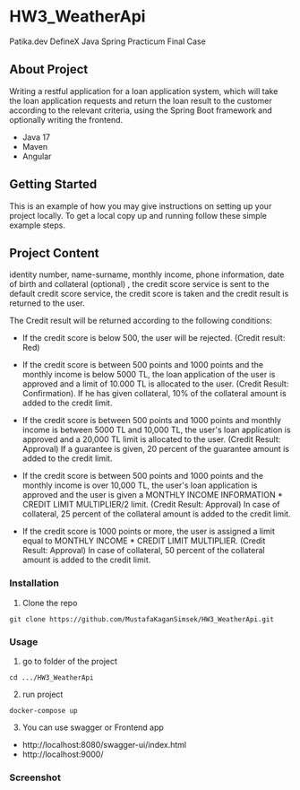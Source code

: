 # HW3_WeatherApi
 Patika.dev DefineX Java Spring Practicum Final Case


## About Project
Writing a restful application for a loan application system, which will take the loan application requests and return the loan result to the customer according to the relevant criteria, using the Spring Boot framework and optionally writing the frontend.

* Java 17
* Maven
* Angular

## Getting Started

This is an example of how you may give instructions on setting up your project locally. 
To get a local copy up and running follow these simple example steps.

## Project Content


identity number, name-surname, monthly income, phone information, date of birth and collateral (optional) , the credit score service is sent to the default credit score service, the credit score is taken and the credit result is returned to the user.

The Credit result will be returned according to the following conditions:

* If the credit score is below 500, the user will be rejected. (Credit result: Red)

* If the credit score is between 500 points and 1000 points and the monthly income is below 5000 TL, the loan application of the user is approved and a limit of 10.000 TL is allocated to the user. (Credit Result: Confirmation). If he has given collateral, 10% of the collateral amount is added to the credit limit.

* If the credit score is between 500 points and 1000 points and monthly income is between 5000 TL and 10,000 TL, the user's loan application is approved and a 20,000 TL limit is allocated to the user. (Credit Result: Approval) If a guarantee is given, 20 percent of the guarantee amount is added to the credit limit.

* If the credit score is between 500 points and 1000 points and the monthly income is over 10,000 TL, the user's loan application is approved and the user is given a MONTHLY INCOME INFORMATION * CREDIT LIMIT MULTIPLIER/2 limit. (Credit Result: Approval) In case of collateral, 25 percent of the collateral amount is added to the credit limit.

* If the credit score is 1000 points or more, the user is assigned a limit equal to MONTHLY INCOME * CREDIT LIMIT MULTIPLIER. (Credit Result: Approval) In case of collateral, 50 percent of the collateral amount is added to the credit limit.


### Installation

1. Clone the repo
```
git clone https://github.com/MustafaKaganSimsek/HW3_WeatherApi.git
```
### Usage

1. go to folder of the project
```
cd .../HW3_WeatherApi
```
2. run project
```
docker-compose up
```
3. You can use swagger or Frontend app

* http://localhost:8080/swagger-ui/index.html
* http://localhost:9000/

### Screenshot